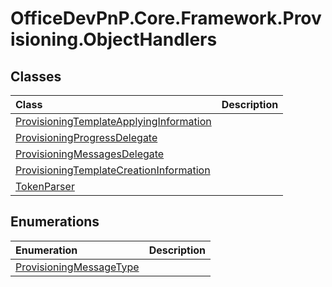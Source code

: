 # OfficeDevPnP.Core.Framework.Provisioning.ObjectHandlers
## Classes
|**Class**|**Description**|
|:-----|:-----|
|[ProvisioningTemplateApplyingInformation](OfficeDevPnP.Core.Framework.Provisioning.ObjectHandlers.ProvisioningTemplateApplyingInformation.md)||
|[ProvisioningProgressDelegate](OfficeDevPnP.Core.Framework.Provisioning.ObjectHandlers.ProvisioningProgressDelegate.md)||
|[ProvisioningMessagesDelegate](OfficeDevPnP.Core.Framework.Provisioning.ObjectHandlers.ProvisioningMessagesDelegate.md)||
|[ProvisioningTemplateCreationInformation](OfficeDevPnP.Core.Framework.Provisioning.ObjectHandlers.ProvisioningTemplateCreationInformation.md)||
|[TokenParser](OfficeDevPnP.Core.Framework.Provisioning.ObjectHandlers.TokenParser.md)||
## Enumerations
|**Enumeration**|**Description**|
|:-----|:-----|
|[ProvisioningMessageType](OfficeDevPnP.Core.Framework.Provisioning.ObjectHandlers.ProvisioningMessageType.md)||
